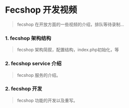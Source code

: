 Fecshop 开发视频
================

> fecshop 在开放方面的一些视频的介绍，排队等待录制...


### 1. fecshop 架构结构

> fecshop 架构简叙，配置结构，index.php初始化，等


### 2. fecshop service 介绍

> fecshop 服务的介绍。

### 2. fecshop 开发

> fecshop 功能的开发以及重写。


